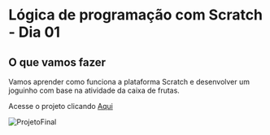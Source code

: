 # Lógica de programação com Scratch - Dia 01

## O que vamos fazer

Vamos  aprender como funciona a plataforma Scratch e desenvolver um joguinho com base na atividade da caixa de frutas.

Acesse o projeto clicando   [Aqui](https://scratch.mit.edu/projects/576324926)

![ProjetoFinal](https://i.imgur.com/2iyOeLB.png)
